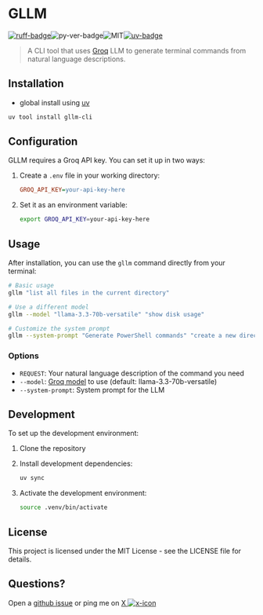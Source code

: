 # GLLM

[![ruff-badge]][ruff]![py-ver-badge]![MIT][![uv-badge]][uv]

> A CLI tool that uses [Groq] LLM to generate terminal commands from natural language descriptions.

## Installation

- global install using [uv]

```bash
uv tool install gllm-cli
```

## Configuration

GLLM requires a Groq API key. You can set it up in two ways:

1. Create a `.env` file in your working directory:

   ```ini
   GROQ_API_KEY=your-api-key-here
   ```

2. Set it as an environment variable:

   ```bash
   export GROQ_API_KEY=your-api-key-here
   ```

## Usage

After installation, you can use the `gllm` command directly from your terminal:

```bash
# Basic usage
gllm "list all files in the current directory"

# Use a different model
gllm --model "llama-3.3-70b-versatile" "show disk usage"

# Customize the system prompt
gllm --system-prompt "Generate PowerShell commands" "create a new directory"
```

### Options

- `REQUEST`: Your natural language description of the command you need
- `--model`: [Groq model] to use (default: llama-3.3-70b-versatile)
- `--system-prompt`: System prompt for the LLM

## Development

To set up the development environment:

1. Clone the repository
2. Install development dependencies:

   ```bash
   uv sync
   ```

3. Activate the development environment:

   ```bash
   source .venv/bin/activate
   ```

## License

This project is licensed under the MIT License - see the LICENSE file for details.

## Questions?

Open a [github issue] or ping me on [X ![x-icon]][X]

[github issue]: https://github.com/hoishing/gllm/issues
[Groq model]: https://console.groq.com/docs/models
[Groq]: https://console.groq.com/docs
[MIT]: https://img.shields.io/github/license/hoishing/gllm
[py-ver-badge]: https://img.shields.io/pypi/pyversions/gllm
[ruff-badge]: https://img.shields.io/endpoint?url=https://raw.githubusercontent.com/astral-sh/ruff/main/assets/badge/v2.json
[ruff]: https://github.com/astral-sh/ruff
[uv-badge]: https://img.shields.io/endpoint?url=https://raw.githubusercontent.com/astral-sh/uv/main/assets/badge/v0.json
[uv]: https://docs.astral.sh/uv/
[x-icon]: https://api.iconify.design/logos/x.svg?width=20
[X]: https://x.com/intent/tweet?text=https://github.com/hoishing/gllm/%20%0D@hoishing
